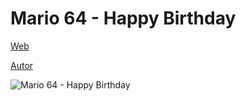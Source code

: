 # Mario 64 - Happy Birthday
 
[Web](https://vivirenremoto.github.io/mario_happybirthday/)

[Autor](https://twitter.com/vivirenremoto)

![Mario 64 - Happy Birthday](https://vivirenremoto.github.io/mario_happybirthday/static/social2.jpg)
